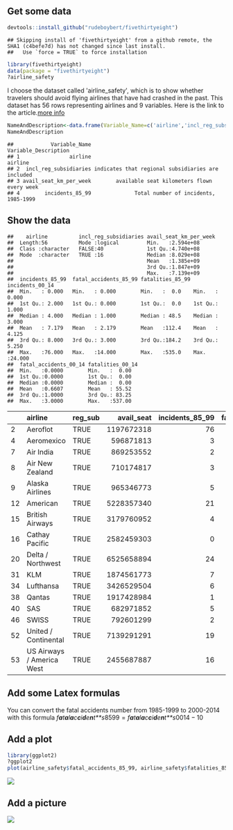 Get some data
-------------

``` r
devtools::install_github("rudeboybert/fivethirtyeight")
```

    ## Skipping install of 'fivethirtyeight' from a github remote, the SHA1 (c4befe7d) has not changed since last install.
    ##   Use `force = TRUE` to force installation

``` r
library(fivethirtyeight)
data(package = "fivethirtyeight")
?airline_safety
```

I choose the dataset called 'airline\_safety', which is to show whether travelers should avoid flying airlines that have had crashed in the past. This dataset has 56 rows representing airlines and 9 variables. Here is the link to the article.[more info](http://fivethirtyeight.com/features/should-travelers-avoid-flying-airlines-that-have-had-crashes-in-the-past/.)

``` r
NameAndDescription<-data.frame(Variable_Name=c('airline','incl_reg_subsidiaries','avail_seat_km_per_week','incidents_85_99'),Variable_Description=c("airline","indicates that regional subsidiaries are included","available seat kilometers flown every week",'Total number of incidents, 1985-1999'))
NameAndDescription
```

    ##            Variable_Name                              Variable_Description
    ## 1                airline                                           airline
    ## 2  incl_reg_subsidiaries indicates that regional subsidiaries are included
    ## 3 avail_seat_km_per_week        available seat kilometers flown every week
    ## 4        incidents_85_99              Total number of incidents, 1985-1999

Show the data
-------------

    ##    airline          incl_reg_subsidiaries avail_seat_km_per_week
    ##  Length:56          Mode :logical         Min.   :2.594e+08     
    ##  Class :character   FALSE:40              1st Qu.:4.740e+08     
    ##  Mode  :character   TRUE :16              Median :8.029e+08     
    ##                                           Mean   :1.385e+09     
    ##                                           3rd Qu.:1.847e+09     
    ##                                           Max.   :7.139e+09     
    ##  incidents_85_99  fatal_accidents_85_99 fatalities_85_99 incidents_00_14 
    ##  Min.   : 0.000   Min.   : 0.000        Min.   :  0.0    Min.   : 0.000  
    ##  1st Qu.: 2.000   1st Qu.: 0.000        1st Qu.:  0.0    1st Qu.: 1.000  
    ##  Median : 4.000   Median : 1.000        Median : 48.5    Median : 3.000  
    ##  Mean   : 7.179   Mean   : 2.179        Mean   :112.4    Mean   : 4.125  
    ##  3rd Qu.: 8.000   3rd Qu.: 3.000        3rd Qu.:184.2    3rd Qu.: 5.250  
    ##  Max.   :76.000   Max.   :14.000        Max.   :535.0    Max.   :24.000  
    ##  fatal_accidents_00_14 fatalities_00_14
    ##  Min.   :0.0000        Min.   :  0.00  
    ##  1st Qu.:0.0000        1st Qu.:  0.00  
    ##  Median :0.0000        Median :  0.00  
    ##  Mean   :0.6607        Mean   : 55.52  
    ##  3rd Qu.:1.0000        3rd Qu.: 83.25  
    ##  Max.   :3.0000        Max.   :537.00

|     | airline                   | reg\_sub |  avail\_seat|  incidents\_85\_99|  fatal\_accidents\_85\_99|  fatalities\_85\_99|  incidents\_00\_14|  fatal\_accidents\_00\_14|  fatalities\_00\_14|
|-----|:--------------------------|:---------|------------:|------------------:|-------------------------:|-------------------:|------------------:|-------------------------:|-------------------:|
| 2   | Aeroflot                  | TRUE     |   1197672318|                 76|                        14|                 128|                  6|                         1|                  88|
| 4   | Aeromexico                | TRUE     |    596871813|                  3|                         1|                  64|                  5|                         0|                   0|
| 7   | Air India                 | TRUE     |    869253552|                  2|                         1|                 329|                  4|                         1|                 158|
| 8   | Air New Zealand           | TRUE     |    710174817|                  3|                         0|                   0|                  5|                         1|                   7|
| 9   | Alaska Airlines           | TRUE     |    965346773|                  5|                         0|                   0|                  5|                         1|                  88|
| 12  | American                  | TRUE     |   5228357340|                 21|                         5|                 101|                 17|                         3|                 416|
| 15  | British Airways           | TRUE     |   3179760952|                  4|                         0|                   0|                  6|                         0|                   0|
| 16  | Cathay Pacific            | TRUE     |   2582459303|                  0|                         0|                   0|                  2|                         0|                   0|
| 20  | Delta / Northwest         | TRUE     |   6525658894|                 24|                        12|                 407|                 24|                         2|                  51|
| 31  | KLM                       | TRUE     |   1874561773|                  7|                         1|                   3|                  1|                         0|                   0|
| 34  | Lufthansa                 | TRUE     |   3426529504|                  6|                         1|                   2|                  3|                         0|                   0|
| 38  | Qantas                    | TRUE     |   1917428984|                  1|                         0|                   0|                  5|                         0|                   0|
| 40  | SAS                       | TRUE     |    682971852|                  5|                         0|                   0|                  6|                         1|                 110|
| 46  | SWISS                     | TRUE     |    792601299|                  2|                         1|                 229|                  3|                         0|                   0|
| 52  | United / Continental      | TRUE     |   7139291291|                 19|                         8|                 319|                 14|                         2|                 109|
| 53  | US Airways / America West | TRUE     |   2455687887|                 16|                         7|                 224|                 11|                         2|                  23|

Add some Latex formulas
-----------------------

You can convert the fatal accidents number from 1985-1999 to 2000-2014 with this formula
*f**a**t**a**l**a**c**c**i**d**e**n**t**s*8599 = *f**a**t**a**l**a**c**c**i**d**e**n**t**s*0014 − 10

Add a plot
----------

``` r
library(ggplot2)
?ggplot2
plot(airline_safety$fatal_accidents_85_99, airline_safety$fatalities_85_99,main='Fatal accicents and facilities in 1985-1999',xlab='fatal accidents in 1985-1999',ylab='facilities in 1985-19999')
```

![](hw01_files/figure-markdown_github/unnamed-chunk-3-1.png)

Add a picture
-------------

![](http://cdn-image.travelandleisure.com/sites/default/files/styles/1600x1000/public/wackiest-airplanes-plane1215.jpg?itok=XpmhZDq8)
